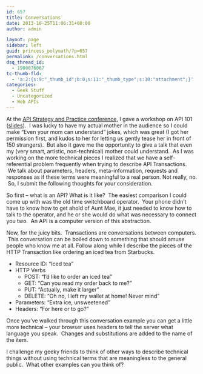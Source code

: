 ```yaml
---
id: 657
title: Conversations
date: 2013-10-25T11:06:31+00:00
author: admin

layout: page
sidebar: left
guid: princess_polymath/?p=657
permalink: /conversations.html
dsq_thread_id:
  - 1900076067
tc-thumb-fld:
  - 'a:2:{s:9:"_thumb_id";b:0;s:11:"_thumb_type";s:10:"attachment";}'
categories:
  - Geek Stuff
  - Uncategorized
  - Web APIs
---
```

At the [API Strategy and Practice conference](http://www.apistrategyconference.com), I gave a workshop on API 101 ([slides](http://www.slideshare.net/synedra/api-101-understanding-apis)).  I was lucky to have my actual mother in the audience so I could make &#8220;Even your mom can understand&#8221; jokes, which was great (I got her permission first, and kudos to her for letting us gently tease her in front of 150 strangers).  But also it gave me the opportunity to give a talk that even my (very smart, artistic, non-technical) mother could understand.  As I was working on the more technical pieces I realized that we have a self-referential problem frequently when trying to describe API Transactions.  We talk about parameters, headers, meta-information, requests and responses as if these terms were meaningful to a real person. Not really, no.  So, I submit the following thoughts for your consideration.

So first &#8211; what is an API? What is it like?  The easiest comparison I could come up with was the old time switchboard operator.  Your phone didn&#8217;t have to know how to get ahold of Aunt Mae, it just needed to know how to talk to the operator, and he or she would do what was necessary to connect you two.  An API is a computer version of this abstraction.

Now, for the juicy bits.  Transactions are conversations between computers.  This conversation can be boiled down to something that should amuse people who know me at all. Follow along while I describe the pieces of the HTTP Transaction like ordering an iced tea from Starbucks.

  * Resource ID: &#8220;Iced tea&#8221;
  * HTTP Verbs 
      * POST: &#8220;I&#8217;d like to order an iced tea&#8221;
      * GET: &#8220;Can you read my order back to me?&#8221;
      * PUT: &#8220;Actually, make it larger&#8221;
      * DELETE: &#8220;Oh no, I left my wallet at home! Never mind&#8221;
  * Parameters: &#8220;Extra ice, unsweetened&#8221;
  * Headers: &#8220;For here or to go?&#8221;

Once you&#8217;ve walked through this conversation example you can get a little more technical &#8211; your browser uses headers to tell the server what language you speak.  Changes and substitutions are added to the name of the item.

I challenge my geeky friends to think of other ways to describe technical things without using technical terms that are meaningless to the general public.  What other examples can you think of?

&nbsp;